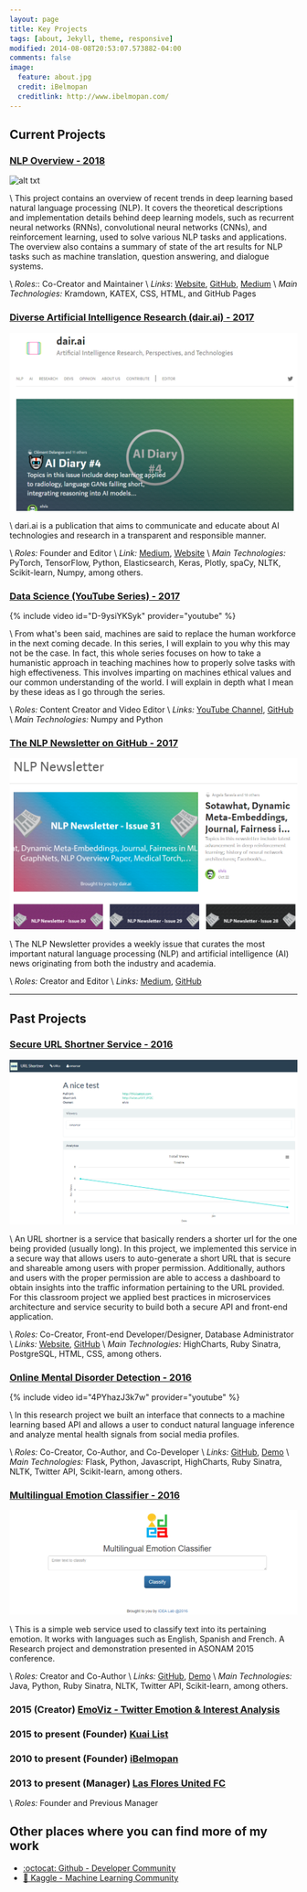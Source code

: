 ```yaml
---
layout: page
title: Key Projects
tags: [about, Jekyll, theme, responsive]
modified: 2014-08-08T20:53:07.573882-04:00
comments: false
image:
  feature: about.jpg
  credit: iBelmopan
  creditlink: http://www.ibelmopan.com/
---
```


## Current Projects 

### [NLP Overview - 2018](https://nlpoverview.com/)

![alt txt](https://github.com/omarsar/nlp_overview/blob/master/img/nlp_overview.gif?raw=true)

\\
This project contains an overview of recent trends in deep learning based natural language processing (NLP). It covers the theoretical descriptions and implementation details behind deep learning models, such as recurrent neural networks (RNNs), convolutional neural networks (CNNs), and reinforcement learning, used to solve various NLP tasks and applications. The overview also contains a summary of state of the art results for NLP tasks such as machine translation, question answering, and dialogue systems. 

\\
*Roles:*: Co-Creator and Maintainer
\\
*Links*: [Website](https://nlpoverview.com/), [GitHub](https://github.com/omarsar/nlp_overview), [Medium](https://medium.com/dair-ai/nlp-overview-an-integrated-platform-to-learn-about-modern-nlp-techniques-36eefe7062e0)
\\
*Main Technologies:* Kramdown, KATEX, CSS, HTML, and GitHub Pages


### [Diverse Artificial Intelligence Research (dair.ai) - 2017](https://medium.com/dair-ai)

![alt txt](https://github.com/omarsar/omarsar.github.io/blob/master/images/dair-ai.png?raw=true)

\\
dari.ai is a publication that aims to communicate and educate about AI technologies and research in a transparent and responsible manner.

\\
*Roles:* Founder and Editor
\\
*Link:* [Medium](https://medium.com/dair-ai), [Website](http://dair.ai/)
\\
*Main Technologies:* PyTorch, TensorFlow, Python, Elasticsearch, Keras, Plotly, spaCy, NLTK, Scikit-learn, Numpy, among others.


### [Data Science (YouTube Series) - 2017](https://www.youtube.com/channel/UCyna_OxOWL7IEuOwb7WhmxQ)

{% include video id="D-9ysiYKSyk" provider="youtube" %}


\\
From what's been said, machines are said to replace the human workforce in the next coming decade. In this series, I will explain to you why this may not be the case. In fact, this whole series focuses on how to take a humanistic approach in teaching machines how to properly solve tasks with high effectiveness. This involves imparting on machines ethical values and our common understanding of the world. I will explain in depth what I mean by these ideas as I go through the series. 

\\
*Roles:* Content Creator and Video Editor 
\\
*Links:* [YouTube Channel](https://www.youtube.com/channel/UCyna_OxOWL7IEuOwb7WhmxQ), [GitHub](https://github.com/omarsar/friendly_data_science)
\\
*Main Technologies:* Numpy and Python


###  [The NLP Newsletter on GitHub - 2017](https://github.com/omarsar/nlp_newsletter)

![alt txt](https://github.com/omarsar/omarsar.github.io/blob/master/images/nlp-news.png?raw=true)

\\
The NLP Newsletter provides a weekly issue that curates the most important natural language processing (NLP) and artificial intelligence (AI) news originating from both the industry and academia.

\\
*Roles:* Creator and Editor
\\
*Links:* [Medium](https://medium.com/dair-ai/newsletter/home), [GitHub](https://github.com/omarsar/nlp_newsletter)


---

## Past Projects

### [Secure URL Shortner Service - 2016](https://github.com/wisebits/url-shortner)

![alt txt](https://github.com/omarsar/omarsar.github.io/blob/master/images/url-shortner.png?raw=true)

\\
An URL shortner is a service that basically renders a shorter url for the one being provided (usually long). In this project, we implemented this service in a secure way that allows users to auto-generate a short URL that is secure and shareable among users with proper permission. Additionally, authors and users with the proper permission are able to access a dashboard to obtain insights into the traffic information pertaining to the URL provided. For this classroom project we applied best practices in microservices architecture and service security to build both a secure API and front-end application.

\\
*Roles:* Co-Creator, Front-end Developer/Designer, Database Administrator
\\
*Links:* [Website](https://shorten-myurl.herokuapp.com/), [GitHub](https://github.com/wisebits/url-shortner-app)
\\
*Main Technologies:* HighCharts, Ruby Sinatra, PostgreSQL, HTML, CSS, among others. 


### [Online Mental Disorder Detection - 2016](https://github.com/omarsar/midas_api)

{% include video id="4PYhazJ3k7w" provider="youtube" %}


\\
In this research project we built an interface that connects to a machine learning based API and allows a user to conduct natural language inference and analyze mental health signals from social media profiles. 


\\
*Roles:* Co-Creator, Co-Author, and Co-Developer
\\
*Links:* [GitHub](https://github.com/omarsar/midas_api), [Demo](https://www.youtube.com/watch?v=4PYhazJ3k7w&t=179s)
\\
*Main Technologies:* Flask, Python, Javascript, HighCharts, Ruby Sinatra, NLTK, Twitter API, Scikit-learn, among others.

### [Multilingual Emotion Classifier - 2016](http://meda.herokuapp.com/)


![alt txt](https://github.com/omarsar/meda/raw/master/public/home.png)

\\
This is a simple web service used to classify text into its pertaining emotion. It works with languages such as English, Spanish and French. A Research project and demonstration presented in ASONAM 2015 conference.

\\
*Roles:* Creator and Co-Author
\\
*Links:* [GitHub](https://github.com/omarsar/meda), [Demo](http://meda.herokuapp.com/)
\\
*Main Technologies:* Java, Python, Ruby Sinatra, NLTK, Twitter API, Scikit-learn, among others.

### 2015 (Creator) [EmoViz - Twitter Emotion & Interest Analysis](http://bit.ly/emoviz)


### 2015 to present (Founder) [Kuai List](http://bit.ly/1N6LxfS)


### 2010 to present (Founder) [iBelmopan](http://bit.ly/1TSu3EY)


### 2013 to present (Manager) [Las Flores United FC](https://www.facebook.com/pages/Las-Flores-United-FC/497355076975221?fref=ts)


\\
*Roles:* Founder and Previous Manager

## Other places where you can find more of my work
- [:octocat: Github - Developer Community](http://bit.ly/1TJXsOY)
- [:link: Kaggle - Machine Learning Community](http://bit.ly/1s55s6W)